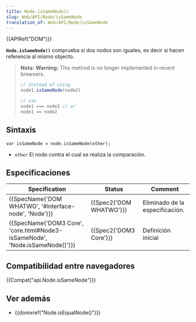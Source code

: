 ```yaml
---
title: Node.isSameNode()
slug: Web/API/Node/isSameNode
translation_of: Web/API/Node/isSameNode
---
```

{{APIRef("DOM")}}

**`Node.isSameNode()`** comprueba si dos nodos son iguales, es decir si hacen referencia al mismo objecto.

> **Nota:** **Warning:** This method is no longer implemented in recent browsers.
>
> ```js
> // Instead of using
> node1.isSameNode(node2)
>
> // use
> node1 === node2 // or
> node1 == node2
> ```

## Sintaxis

```
var isSameNode = node.isSameNode(other);
```

- `other` El nodo contra el cual se realiza la comparación.

## Especificaciones

| Specification                                                                                        | Status                           | Comment                         |
| ---------------------------------------------------------------------------------------------------- | -------------------------------- | ------------------------------- |
| {{SpecName('DOM WHATWG', '#interface-node', 'Node')}}                             | {{Spec2('DOM WHATWG')}} | Eliminado de la especificación. |
| {{SpecName('DOM3 Core', 'core.html#Node3-isSameNode', 'Node.isSameNode()')}} | {{Spec2('DOM3 Core')}}     | Definición inicial              |

## Compatibilidad entre navegadores

{{Compat("api.Node.isSameNode")}}

## Ver además

- {{domxref("Node.isEqualNode()")}}
